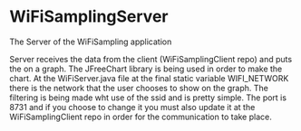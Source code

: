 # WiFiSamplingServer
The Server of the WiFiSampling application

Server receives the data from the client (WiFiSamplingClient repo) and puts the on a graph. The JFreeChart library is being used in order to make the chart. At the WiFiServer.java file at the final static variable WIFI_NETWORK there is the network that the user chooses to show on the graph. The filtering is being made wht use of the ssid and is pretty simple. The port is 8731 and if you choose to change it you must also update it at the WiFiSamplingClient repo in order for the communication to take place.
